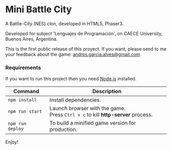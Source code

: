 # Mini Battle City

A Battle-City (NES) clon, developed in HTML5, Phaser3.

Developed for subject 'Lenguajes de Programación', on CAECE University, Buenos Aires, Argentina.

This is the first public release of this proyect.
If you want, please send to me your feedback about the game: andres.garcia.alves@gmail.com

### Requirements

If you want to run this project then you need [Node.js](https://nodejs.org) installed.

| Command | Description |
|---------|-------------|
| `npm install` | Install dependencies. |
| `npm run start` | Launch browser with the game. <br> Press `Ctrl + c` to kill **http-server** process. |
| `npm run deploy` | To build a minified game version for production. |

Enjoy!
